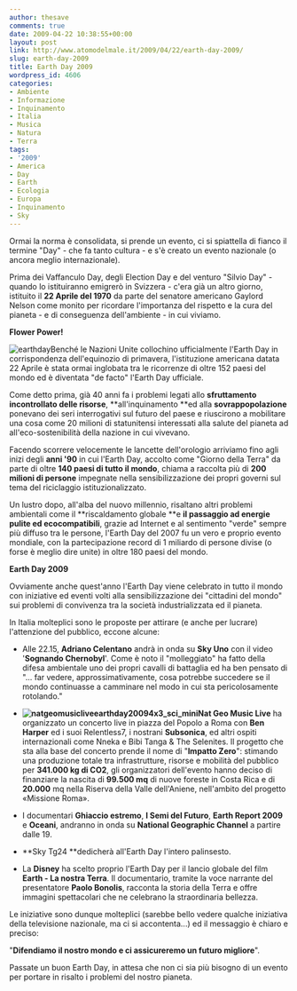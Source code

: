 ```yaml
---
author: thesave
comments: true
date: 2009-04-22 10:38:55+00:00
layout: post
link: http://www.atomodelmale.it/2009/04/22/earth-day-2009/
slug: earth-day-2009
title: Earth Day 2009
wordpress_id: 4606
categories:
- Ambiente
- Informazione
- Inquinamento
- Italia
- Musica
- Natura
- Terra
tags:
- '2009'
- America
- Day
- Earth
- Ecologia
- Europa
- Inquinamento
- Sky
---
```


Ormai la norma è consolidata, si prende un evento, ci si spiattella di fianco il termine "Day" - che fa tanto cultura - e s'è creato un evento nazionale (o ancora meglio internazionale).

Prima dei Vaffanculo Day, degli Election Day e del venturo "Silvio Day" - quando lo istituiranno emigrerò in Svizzera - c'era già un altro giorno, istituito il **22 Aprile del 1970** da parte del senatore americano Gaylord Nelson come monito per ricordare l'importanza del rispetto e la cura del pianeta - e di conseguenza dell'ambiente - in cui viviamo.

**Flower Power!**

![earthday](http://www.atomodelmale.it/wp-content/uploads/2009/04/earthday.jpg)Benché le Nazioni Unite collochino ufficialmente l'Earth Day in corrispondenza dell'equinozio di primavera, l'istituzione americana datata 22 Aprile è stata ormai inglobata tra le ricorrenze di oltre 152 paesi del mondo ed è diventata "de facto" l'Earth Day ufficiale.

Come detto prima, già 40 anni fa i problemi legati allo **sfruttamento incontrollato delle risorse**, **all'inquinamento **ed alla **sovrappopolazione** ponevano dei seri interrogativi sul futuro del paese e riuscirono a mobilitare una cosa come 20 milioni di statunitensi interessati alla salute del pianeta ad all'eco-sostenibilità della nazione in cui vivevano.

Facendo scorrere velocemente le lancette dell'orologio arriviamo fino agli inizi degli **anni '90** in cui l'Earth Day, accolto come "Giorno della Terra" da parte di oltre **140 paesi di tutto il mondo**, chiama a raccolta più di **200 milioni di persone** impegnate nella sensibilizzazione dei propri governi sul tema del riciclaggio istituzionalizzato.

Un lustro dopo, all'alba del nuovo millennio, risaltano altri problemi ambientali come il **riscaldamento globale **e **il passaggio ad energie pulite ed ecocompatibili**, grazie ad Internet e al sentimento "verde" sempre più diffuso tra le persone, l'Earth Day del 2007 fu un vero e proprio evento mondiale, con la partecipazione record di 1 miliardo di persone divise (o forse è meglio dire unite) in oltre 180 paesi del mondo.<!-- more -->

**Earth Day 2009**

Ovviamente anche quest'anno l'Earth Day viene celebrato in tutto il mondo con iniziative ed eventi volti alla sensibilizzazione dei "cittadini del mondo" sui problemi di convivenza tra la società industrializzata ed il pianeta.

In Italia molteplici sono le proposte per attirare (e anche per lucrare) l'attenzione del pubblico, eccone alcune:



	
  * Alle 22.15, **Adriano Celentano** andrà in onda su **Sky Uno** con il video '**Sognando Chernobyl**'. Come è noto il "molleggiato" ha fatto della difesa ambientale uno dei propri cavalli di battaglia ed ha ben pensato di "... far vedere, approssimativamente, cosa potrebbe succedere se il mondo continuasse a camminare nel modo in cui sta pericolosamente rotolando."

	
  * **![natgeomusicliveearthday20094x3_sci_mini](http://www.atomodelmale.it/wp-content/uploads/2009/04/natgeomusicliveearthday20094x3_sci_mini.jpg)Nat Geo Music Live** ha organizzato un concerto live in piazza del Popolo a Roma con **Ben Harper** ed i suoi Relentless7, i nostrani **Subsonica**, ed altri ospiti internazionali come Nneka e Bibi Tanga & The Selenites. Il progetto che sta alla base del concerto prende il nome di "**Impatto Zero**": stimando una produzione totale tra infrastrutture, risorse e mobilità del pubblico per **341.000 kg di CO2**, gli organizzatori dell'evento hanno deciso di finanziare la nascita di **99.500 mq** di nuove foreste in Costa Rica e di **20.000** mq nella Riserva della Valle dell'Aniene, nell'ambito del progetto «Missione Roma».

	
  * I documentari **Ghiaccio estremo**, **I Semi del Futuro**, **Earth Report 2009** e **Oceani**, andranno in onda su **National Geographic Channel** a partire dalle 19.

	
  * **Sky Tg24 **dedicherà all'Earth Day l'intero palinsesto.

	
  * La **Disney** ha scelto proprio l'Earth Day per il lancio globale del film **Earth - La nostra Terra**. Il documentario, tramite la voce narrante del presentatore **Paolo Bonolis**, racconta la storia della Terra e offre immagini spettacolari che ne celebrano la straordinaria bellezza.


Le iniziative sono dunque molteplici (sarebbe bello vedere qualche iniziativa della televisione nazionale, ma ci si accontenta...) ed il messaggio è chiaro e preciso:


"**Difendiamo il nostro mondo e ci assicureremo un futuro migliore**".



Passate un buon Earth Day, in attesa che non ci sia più bisogno di un evento per portare in risalto i problemi del nostro pianeta.
